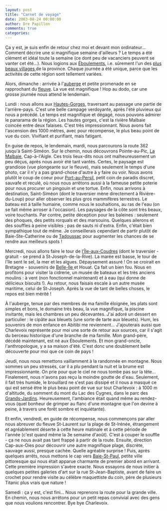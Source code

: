 ```yaml
---
layout: post
title: "Carnet de voyage"
date: 2003-08-24 00:00:00
author: Dre Papillon
comments: true
categories: 
---
```



Ça y est, je suis enfin de retour chez moi et devant mon ordinateur... 
Comment décrire une si magnifique semaine d'ailleurs ?  Le temps a été clément et idéal toute la semaine (ce dont peu de vacanciers peuvent se vanter cet été...).  Nous logions aux [Éboulements](http://www.leseboulements.com/), i.e. sûrement l'un des [plus beaux villages ](http://www.beauxvillages.qc.ca/)de la province.  Chaque journée a été unique, parce que les activités de cette région sont tellement variées.

Alors, dimanche : arrivée à l'[auberge](http://www.quebecweb.com/aieux/) et petite promenade en se rapprochant du [fleuve](http://www.quebecweb.com/tourisme/fleuvefranc.html).  La vue est magnifique !  Hop au dodo, car une grosse journée nous attend le lendemain.

Lundi : nous allons aux [Hautes-Gorges](http://www.quebecvacances.com/fiches/parc_hautes_gorges_malbaie.asp), traversant au passage une partie de l'arrière-pays.  C'est une belle campage verdoyante, après l'été pluvieux qui nous a précédé.  Le temps est magnifique et dégagé, nous pouvons admirer le panarama de la région.  Les hautes gorges, c'est la rivière Malbaie coincée entre deux falaises.  C'est très impressionnant.  Nous avons fait l'ascension des 1000 mètres, avec pour récompense, le plus beau point de vue du coin.  Vivifiant et purifiant, mais fatigant.

En guise de repos, le lendemain, mardi, nous parcourons la route 362 jusqu'à Saint-Siméon.  Sur le chemin, nous découvrons Pointe-au-Pic, [La Malbaie](http://www.lamalbaie.com/introfranc.html), Cap-à-l'Aigle.  Ces trois lieux-dits nous ont malheureusement un peu déçus, après nous avoir été tant vantés.  Certes, le paysage est grandiose (vue plongeante sur le fleuve), mais seulement le temps d'une photo, car il n'y a pas grand-chose d'autre à y faire ou voir.  Nous avons plutôt le coup de coeur pour [Port-au-Persil](http://www.beauxvillages.qc.ca/francais/villages/port_persil.html), petit coin de paradis discret, sauvafe et reculé, où nous nous arrêtons aussi à la fameuse petite poterie pour nous procurer un pingouin et une tortue.  Enfin, nous arrivons à destination, Saint-Siméon (dont le traversier mène directement à Rivière-du-Loup) pour aller observer les plus gros mammifères terrestres.  Le bateau est à taille humaine, comme nous le souhaitions, au ras de l'eau (on se fait même arroser à l'occasion).  Les paysages de la côte sont très beaux, voire touchants.  Par contre, petite déception pour les baleines : seulement des phoques, des petits rorquals et des marsouins.  Quelques ailerons et des souffles à peine visibles ; pas de sauts ni d'extra.  Enfin, c'était bien sympathique tout de même.  Je conseillerais cependant de partir plutôt de Baie-Ste-Catherine ou de [Tadoussac](http://www.tadoussac.com/) pour augmenter les chances de se rendre aux meilleurs spots !

Mercredi, nous allons faire le tour de [l'Île-aux-Coudres](http://www.ileauxcoudres.com/) (dont le traversier - gratuit - se prend à St-Joseph-de-la-Rive).  La marée est basse, le tour de l'île sent le sel, la mer et les algues.  Dépaysement assuré !  On se croirait en Bretagne - souvenirs de [Belle-Île ](http://www.belle-ile.com/)et Houat. Ça fait un bien fou.  Nous en profitons pour visiter la cidrerie, un musée de bateaux et les très anciens moulins : à vent (non fonctionnel maintenant) et à eau (qui donne de délicieux biscuits !).  Au retour, nous faisais escale à un autre musée maritime, celui de St-Joseph.  Après la vue de tant de belles choses, le repos est bien mérité !

À l'auberge, tenue par des membres de ma famille éloignée, les plats sont simples et bons, le domaine très beau, la vue magnifique, la piscine invitante, mais les chambres un peu décevantes.  J'ai adoré un dessert en particulier : le cipâte aux bleuets (une sorte de tarte aux bleuets).  Hum, les souvenirs de mon enfance en Abitibi me reviennent...  J'ajouterais aussi que Charlevoix représente pour moi une sorte de retour aux sources, car il s'agit du berceau historique d'une branche de ma famille.  Mon grand-père, décédé maintenant, est né aux Éboulements.  Et mon grand-oncle, l'anthropologue, y a sa maison d'été.  C'est donc une doublement belle découverte pour moi que ce coin de pays !

Jeudi, nous nous remettons vaillamment à la randonnée en montagne.  Nous sommes un peu stressés, car il a plu pendant la nuit et la brume est impressionnante.  On prie pour que le ciel ne nous tombe pas sur la tête...  Finalement, nous n'avons pas reçu la moindre goutte de d'eau.  Seulement, il fait très humide, le brouillard ne s'est pas dissipé et il nous a masqué ce qui est sensé être le plus beau point de vue sur tout Charlevoix : à 1000 m d'altitude, du somment du mont du Lac des Cygnes, dans le parc des [Grands-Jardins](http://www.quebecvacances.com/fiches/parc_grands_jardins.asp).  Heureusement, l'ambiance était quand même au rendez-vous (quel bonheur de grimper au flanc d'une montagne que l'on devine à peine, à travers une forêt sombre et inquiétante).

Et enfin, vendredi, en guide de récompense, nous commençons par aller nous abreuver du fleuve St-Laurent sur la plage de St-Irénée, étrangement et agréablement déserte à cette heure matinale et à cette période de l'année (c'est quand même la 3e semaine d'août).  C'est à couper le souffle - ça ne nous avait pas tant frappé à partir de la route.  Ensuite, direction Cap-aux-Oies pour découvrir une autre magnifique plage, discrète, sauvage aussi, presque cachée.  Quelle agréable surprise !  Puis, après quelques arrêts, nous mettons le cap vers [Baie-St-Paul](http://www.baiestpaul.com/), petite ville pittoresque qui nous était apparue charmante de premier abord en arrivant.  Cette première impression s'avère exacte.  Nous essayons de nous initier à quelques petites galeries d'art sur la rue St-Jean-Baptiste, avant de faire un crochet pour rendre visite au célèbre maquettiste du coin, père de plusieurs Titanic plus vrais que nature !

Samedi : ça y est, c'est fini...  Nous reprenons la route pour la grande ville.  En chemin, nous nous arrêtons pour un petit repas convivial avec des gens que nous voulions rencontrer.  Bye bye Charlevoix.

